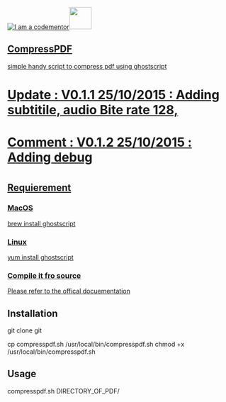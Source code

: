 
<a href="http://bitly.com/2grT54q"><img src="https://cdn.codementor.io/badges/i_am_a_codementor_dark.svg" alt="I am a codementor" style="max-width:100%"/></a><a href="http://bitly.com/2grT54q"><img src="https://upload.wikimedia.org/wikipedia/commons/thumb/d/dc/Ghostscript.svg/1200px-Ghostscript.svg.png" height="50">

## CompressPDF
  simple handy script to compress pdf using ghostscript

# Update  : V0.1.1 25/10/2015 : Adding subtitile, audio Bite rate 128,
# Comment : V0.1.2 25/10/2015 : Adding debug
#
## Requierement

### MacOS

brew install ghostscript

### Linux

yum install ghostscript

### Compile it fro source 

Please refer to the offical [docuementation](http://ghostscript.com/doc/7.07/Install.htm)

## Installation

git clone git

cp compresspdf.sh   /usr/local/bin/compresspdf.sh
chmod +x /usr/local/bin/compresspdf.sh


## Usage

compresspdf.sh   DIRECTORY_OF_PDF/

